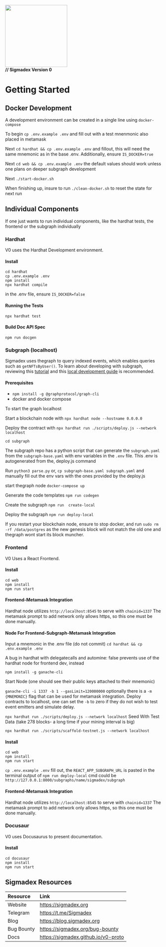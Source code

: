 <br>
<img src="https://i.imgur.com/PwOJmQN.png" width="200px">
<br>
<b>// Sigmadex Version 0</b>

# Getting Started

## Docker Development
A development environment can be created in a single line using `docker-compose`

To begin ``cp .env.example .env`` and fill out with a test mnenmonic also placed in metamask

Next ``cd hardhat && cp .env.example .env`` and fillout, this will need the same mnemonic as in the base .env.  Additionally, ensure ``IS_DOCKER=true``

Next ``cd web && cp .env.example .env`` the default values should work unless one plans on deeper subgraph development

Next ``./start-docker.sh``

When finishing up, insure to run ``./clean-docker.sh`` to reset the state for next run


## Individual Components
If one just wants to run individual components, like the hardhat tests, the frontend or the subgraph individually

### Hardhat
V0 uses the Hardhat Development environment.

#### Install
```
cd hardhat
cp .env.example .env
npm install
npx hardhat compile
```
in the .env file, ensure `IS_DOCKER=false`

#### Running the Tests
```
npx hardhat test
```



#### Build Doc API Spec
```
npm run docgen
```


### Subgraph (localhost)
Sigmadex uses thegraph to query indexed events, which enables queries such as `getNFTsByUser()`. To learn about developing with subgraph, reviewing this [tutorial](https://thegraph.academy/developers/defining-a-subgraph/) and this [local development guide](https://thegraph.academy/developers/local-development/) is recommended.

#### Prerequisites
- ``npm install -g @graphprotocol/graph-cli``
- docker and docker compose

To start the graph localhost

Start a blockchain node with ``npx hardhat node --hostname 0.0.0.0``

Deploy the contract with ``npx hardhat run ./scripts/deploy.js --network localhost``


``cd subgraph``

The subgraph repo has a python script that can generate the ``subgraph.yaml`` from the ``subgraph-base.yaml`` with env variables in the ``.env`` file.  This .env is autogenerated from the, deploy.js command

Run ``python3 parse.py`` or, ``cp subgraph-base.yaml subgraph.yaml`` and manually fill out the env vars with the ones provided by the deploy.js 

start thegraph node ``docker-compose up``

Generate the code templates ``npm run codegen``

Create the subgraph ``npm run  create-local``

Deploy the subgraph ``npm run deploy-local``

If you restart your blockchain node, ensure to stop docker, and run ``sudo rm -rf /data/postgres`` as the new genesis block will not match the old one and thegraph wont start its block muncher.

### Frontend
V0 Uses a React Frontend.

#### Install
```
cd web
npm install
npm run start
```

#### Frontend-Metamask Integration
Hardhat node utilizes `http://localhost:8545` to serve with `chainid=1337`
The metamask prompt to add network only allows https, so this one must be done manually.

#### Node For Frontend-Subgraph-Metamask Integration
Input a mnemonic in the .env file (do not commit)
``cd hardhat && cp .env.example .env``

A bug in hardhat with delegatecalls and automine: false prevents use of the hardhat node for frontend dev, instead

``npm install -g ganache-cli``


Start Node (one should see their public keys attached to their mnemonic)

``ganache-cli -i 1337 -b 1 --gasLimit=120000000`` optionally there is a `-m {MNEMONIC}` flag that can be used for metamask integration.
Deploy contracts to localhost, one can set the `-b` to zero if they do not wish to test event emitters and simulate delay. 

``npx hardhat run ./scripts/deploy.js --network localhost``
Seed With Test Data (take 278 blocks- a long time if your mining interval is big)

``npx hardhat run ./scripts/scaffold-testnet.js --network localhost``

#### Install
```
cd web
npm install
npm run start
```

``cp .env.example .env``
fill out, the `REACT_APP_SUBGRAPH_URL` is pasted in the terminal output of ``npm run deploy-local`` cmd could be `http://127.0.0.1:8000/subgraphs/name/sigmadex/subgraph`

#### Frontend-Metamask Integration
Hardhat node utilizes `http://localhost:8545` to serve with `chainid=1337`
The metamask prompt to add network only allows https, so this one must be done manually.


### Docusaur
V0 uses Docusaurus to present documentation.

#### Install
```
cd docusaur
npm install
npm run start
```


## Sigmadex Resources
|Resource|Link                 |
|:-------|:--------------------|
|Website|https://sigmadex.org  |
|Telegram|https://t.me/Sigmadex|
|Blog|https://blog.sigmadex.org|
|Bug Bounty|https://sigmadex.org/bug-bounty|
|Docs|https://sigmadex.github.io/v0-proto|


